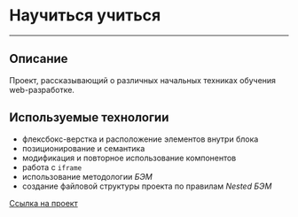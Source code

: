 # Научиться учиться
---
## Описание
Проект, рассказывающий о различных начальных техниках обучения web-разработке.

## Используемые технологии
- флексбокс-верстка и расположение элементов внутри блока
- позиционирование и семантика
- модификация и повторное использование компонентов
- работа с `iframe`
- использование методологии *БЭМ*
- создание файловой структуры проекта по правилам *Nested БЭМ*

[Ссылка на проект](https://nekitcudder.github.io/how-to-learn/)
